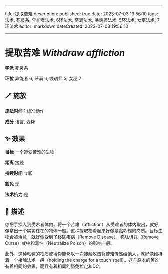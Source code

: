 
---
title: 提取苦难
description: 
published: true
date: 2023-07-03 19:56:10
tags: 法术, 死灵系, 异能者法术, 6环法术, 萨满法术, 唤魂师法术, 5环法术, 女巫法术, 7环法术
editor: markdown
dateCreated: 2023-07-03 19:56:10

---

# **提取苦难** *Withdraw affliction*

**学派** 死灵系 

**环位** 异能者 6, 萨满 6, 唤魂师 5, 女巫 7

## 🪄 施放

**施法时间** 1 标准动作

**成分** 语言, 姿势

## ✨ 效果 

**目标** 一个遭受苦难的生物 

**距离** 接触  

**持续时间** 立即 

**豁免** 无

**法术抗力** 是

## 📖 描述

你把手探入到受术者体内，将一个苦难（affliction）从受难者的体内取出，就好像拿出一个实实在在的物体一般。这种提取物看起来好像是黏糊糊的肉质。目标生物会被治愈，就好像受到了移除疾病（Remove Disease）、移除诅咒（Remove Curse）或中和毒性（Neutralize Poison）的影响一般。

此外，这种粘稠的物质使得你能够以一次接触攻击将苦难传递给他人，就好像维持着一个接触法术一般（holding the charge for a touch spell）。这与原本的苦难有着相同的效果，而且有着相同的豁免检定和DC。
    